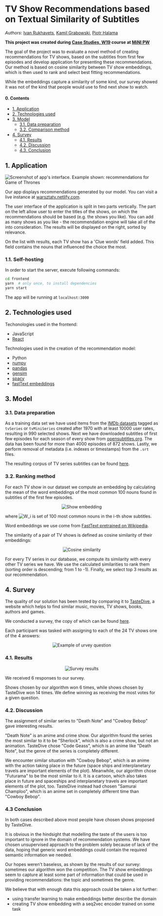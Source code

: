 # TV Show Recommendations based on Textual Similarity of Subtitles

*Authors*: [Ivan Rukhavets](https://github.com/vanruch), [Kamil Grabowski](https://github.com/Kamig95), [Piotr Halama](https://github.com/ptrhlm)

**This project was created during [Case Studies, W19](https://github.com/pbiecek/CaseStudies2019W) course at [MiNI PW](https://ww4.mini.pw.edu.pl/)**

The goal of the project was to evaluate a novel method of creating recommendations for TV shows, based on the subtitles from first few episodes and develop application for presenting these recommendations.
Our method is based on cosine similarity between TV show embeddings, which is then used to rank and select best fitting recommendations.

While the embeddings capture a similarity of some kind, our survey showed it was not of the kind that people would use to find next show to watch.

#### 0. Contents

  - [1. Application](#1-application)
  - [2. Technologies used](#2-technologies-used)
  - [3. Model](#3-model)
    - [3.1. Data preparation](#31-data-preparation)
    - [3.2. Comparison method](#32-comparison-method)
  - [4. Survey](#4-survey)
    - [4.1. Results](#41-results)
    - [4.2. Discussion](#42-discussion)
    - [4.3. Conclusion](#43-conclusion)

## 1. Application

![Screenshot of app's interface. Example shown: recommendations for Game of Thrones](./imgs/app_screenshot.png)

Our app displays recommendations generated by our model.
You can visit a live instance at [warsztaty.netlify.com](https://warsztaty.netlify.com).

The user interface of the application is split in two parts vertically.
The part on the left allow user to enter the titles of the shows, on which the recommendations should be based (e.g. the shows you like).
You can add as many shows as you like - the recommendation engine will take all of the into consideration.
The results will be displayed on the right, sorted by relevance.

On the list with results, each TV show has a 'Clue words' field added.
This field contains the nouns that influenced the choice the most.

### 1.1. Self-hosting

In order to start the server, execute following commands:

```bash
cd frontend
yarn  # only once, to install dependencies
yarn start
```

The app will be running at `localhost:3000`

## 2. Technologies used

Techonologies used in the frontend:
  - JavaScript
  - [React](https://reactjs.org/)

Technologies used in the creation of the recommendation model:
  - Python
  - [numpy](http://www.numpy.org/)
  - [pandas](https://pandas.pydata.org/)
  - [gensim](https://radimrehurek.com/gensim/)
  - [spacy](https://spacy.io/)
  - [fastText embeddings](https://fasttext.cc/)

## 3. Model

### 3.1. Data preparation

As a training data set we have used items from the [IMDb datasets](https://datasets.imdbws.com/) tagged as `tvSeries` or `tvMiniSeries`  created after 1970 with at least 10000 user rates, resulting in 990 selected shows.
Next we have downloaded subtitles of first few episodes for each season of every show from [opensubtitles.org](opensubtitles.org).
The data has been found for more than 4000 episodes of 872 shows.
Lastly, we perform removal of metadata (i.e. indexes or timestamps) from the `.srt` files.

The resulting corpus of TV series subtitles can be found [here](https://drive.google.com/open?id=1EydDpkS8LuP_vjp7g1A6hEa08ezL7Jf7).

### 3.2. Ranking method
For each TV show in our dataset we compute an embedding by calculating the mean of the word embeddings of the most common 100 nouns found in subtitles of the first few episodes.

<p align="center">
  <img src="./imgs/eq1.png" alt="Show embedding"/>
</p>

<!--
\[\vec{s_i} = \frac{1}{100}\sum\limits_{w \in W_i} \vec{w}\]
-->

where ![W_i](./imgs/W_i.png) is set of 100 most common nouns in the i-th show subtitles.

Word embeddings we use come from [FastText pretrained on Wikipedia](https://fasttext.cc/docs/en/english-vectors.html).

The similarity of a pair of TV shows is defined as cosine similarity of their embeddings:

<p align="center">
  <img src="./imgs/eq2.png" alt="Cosine similarity"/>
</p>

<!--
\[\text{similarity}(\vec{s_i}, \vec{s_j}) = \frac{\sum\limits_{k=1}^{n} s_{ik}s_{jk}}{\sqrt{\sum\limits_{k=1}^{n} s_{ik}^2}\sqrt{\sum\limits_{k=1}^{n}s_{jk}^2}}\]
-->

For every TV series in our database, we compute its similarity with every other TV series we have. 
We use the calculated similarities to rank them (sorting order is descending; from 1 to -1).
Finally, we select top 3 results as our recommendation.

## 4. Survey

The quality of our solution has been tested by comparing it to [TasteDive](https://tastedive.com/), a website which helps to find similar music, movies, TV shows, books, authors and games.

We conducted a survey, the copy of which can be found [here](https://goo.gl/forms/tHUYKyld723O0ptw1).

Each participant was tasked with assigning to each of the 24 TV shows one of the 4 answers:

<p align="center">
  <img src="./imgs/survey_question_annotated.png" alt="Example of urvey question"/>
</p>

### 4.1. Results
<p align="center">
  <img src="./imgs/survey_results.png" alt="Survey results"/>
</p>
<!---
Shows chosen by our algorithm have been selected 16 times, shows chosen by TasteDive have been selected 56 times, answer "Both are equally similar" has been chosen only 2 times and answer "I can not tell" has been chosen 71 times.
-->

We received 6 responses to our survey.

Shows chosen by our algorithm won 6 times, while shows chosen by TasteDive won 14 times.
We define winning as receiving the most votes for a given question.

### 4.2. Discussion

The assignment of similar series to "Death Note" and "Cowboy Bebop" gave interesting results.

"Death Note" is an anime and crime show. Our algorithm found the series the most similar to it to be "Sherlock", which is also a crime show, but not an animation.
TasteDive chose "Code Geass", which is an anime like "Death Note", but the genre of the series is completely different.

We encounter similar situation with "Cowboy Bebop", which is an anime with the action taking place in the future (space ships and interplanetary travels are important elements of the plot).
Meanwhile, our algorithm chose "Futurama" to be the most similar to it.
It is a cartoon, which also takes place in future and spaceships and interplanetary travels are important elements of the plot, too. 
TasteDive instead had chosen "Samurai Champloo", which is an anime set in completely different time than "Cowboy Bebop".

### 4.3 Conclusion
In both cases described above most people have chosen shows proposed by TasteDive.

It is obvious in the hindsight that modelling the taste of the users is too important to ignore in the domain of recommendation systems.
We have chosen unsupervised approach to the problem solely because of lack of the data, hoping that generic word embeddings could contain the required semantic information we needed.

Our hopes weren't baseless, as shown by the results of our survey: sometimes our algorithm won the competition.
The TV show embeddings seem to capture at least some part of information that could be used in providing recommendations: the topic and sometimes the genre.

We believe that with enough data this approach could be taken a lot further: 
  - using transfer learning to make embeddings better describe the domain
  - creating TV show embedding with a seq2vec encoder trained on some task
